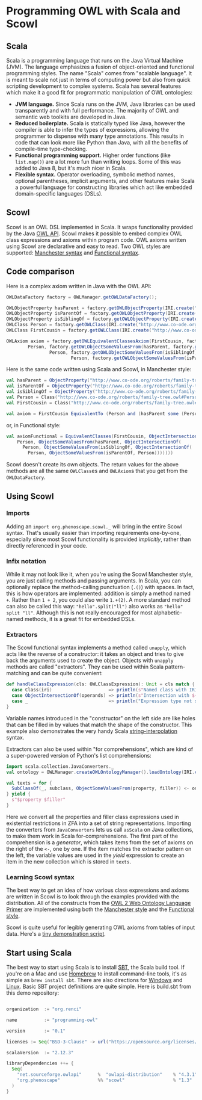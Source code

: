 # Programming OWL with Scala and Scowl

## Scala
Scala is a programming language that runs on the Java Virtual Machine (JVM). The language emphasizes a fusion of object-oriented and functional programming styles. The name "Scala" comes from "scalable language". It is meant to scale not just in terms of computing power but also from quick scripting development to complex systems. Scala has several features which make it a good fit for programmatic manipulation of OWL ontologies:

- **JVM language.** Since Scala runs on the JVM, Java libraries can be used transparently and with full performance. The majority of OWL and semantic web toolkits are developed in Java.
- **Reduced boilerplate.** Scala is statically typed like Java, however the compiler is able to infer the types of expressions, allowing the programmer to dispense with many type annotations. This results in code that can look more like Python than Java, with all the benefits of compile-time type-checking.
- **Functional programming support.** Higher order functions (like `list.map()`) are a lot more fun than writing loops. Some of this was added to Java 8, but it's much nicer in Scala.
- **Flexible syntax.** Operator overloading, symbolic method names, optional parentheses, implicit arguments, and other features make Scala a powerful language for constructing libraries which act like embedded domain-specific languages (DSLs).

## Scowl
Scowl is an OWL DSL implemented in Scala. It wraps functionality provided by the Java [OWL API](http://owlapi.sourceforge.net). Scowl makes it possible to embed complex OWL class expressions and axioms within program code. OWL axioms written using Scowl are declarative and easy to read. Two OWL styles are supported: [Manchester syntax](https://www.w3.org/TR/owl2-manchester-syntax/) and [Functional syntax](https://www.w3.org/TR/owl2-syntax/).

## Code comparison
Here is a complex axiom written in Java with the OWL API:

```java
OWLDataFactory factory = OWLManager.getOWLDataFactory();

OWLObjectProperty hasParent = factory.getOWLObjectProperty(IRI.create("http://www.co-ode.org/roberts/family-tree.owl#hasParent"));
OWLObjectProperty isParentOf = factory.getOWLObjectProperty(IRI.create("http://www.co-ode.org/roberts/family-tree.owl#isParentOf"));
OWLObjectProperty isSiblingOf = factory.getOWLObjectProperty(IRI.create("http://www.co-ode.org/roberts/family-tree.owl#isSiblingOf"));
OWLClass Person = factory.getOWLClass(IRI.create("http://www.co-ode.org/roberts/family-tree.owl#Person"));
OWLClass FirstCousin = factory.getOWLClass(IRI.create("http://www.co-ode.org/roberts/family-tree.owl#FirstCousin"));

OWLAxiom axiom = factory.getOWLEquivalentClassesAxiom(FirstCousin, factory.getOWLObjectIntersectionOf(
        Person, factory.getOWLObjectSomeValuesFrom(hasParent, factory.getOWLObjectIntersectionOf(
                Person, factory.getOWLObjectSomeValuesFrom(isSiblingOf, factory.getOWLObjectIntersectionOf(
                        Person, factory.getOWLObjectSomeValuesFrom(isParentOf, Person)))))));
```

Here is the same code written using Scala and Scowl, in Manchester style:

```scala
val hasParent = ObjectProperty("http://www.co-ode.org/roberts/family-tree.owl#hasParent")
val isParentOf = ObjectProperty("http://www.co-ode.org/roberts/family-tree.owl#isParentOf")
val isSiblingOf = ObjectProperty("http://www.co-ode.org/roberts/family-tree.owl#isSiblingOf")
val Person = Class("http://www.co-ode.org/roberts/family-tree.owl#Person")
val FirstCousin = Class("http://www.co-ode.org/roberts/family-tree.owl#FirstCousin")

val axiom = FirstCousin EquivalentTo (Person and (hasParent some (Person and (isSiblingOf some (Person and (isParentOf some Person))))))
```
or, in Functional style:

```scala
val axiomFunctional = EquivalentClasses(FirstCousin, ObjectIntersectionOf(
    Person, ObjectSomeValuesFrom(hasParent, ObjectIntersectionOf(
      Person, ObjectSomeValuesFrom(isSiblingOf, ObjectIntersectionOf(
        Person, ObjectSomeValuesFrom(isParentOf, Person)))))))
```

Scowl doesn't create its own objects. The return values for the above methods are all the same `OWLClass`es and `OWLAxiom`s that you get from the `OWLDataFactory`.

## Using Scowl
### Imports
Adding an `import org.phenoscape.scowl._` will bring in the entire Scowl syntax. That's usually easier than importing requirements one-by-one, especially since most Scowl functionality is provided *implicitly*, rather than directly referenced in your code.

### Infix notation
While it may not look like it, when you're using the Scowl Manchester style, you are just calling methods and passing arguments. In Scala, you can optionally replace the method-calling punctuation (`.()`) with spaces. In fact, this is how operators are implemented: addition is simply a method named `+`. Rather than `1 + 2`, you could also write `1.+(2)`. A more standard method can also be called this way: `"hello".split("ll")` also works as `"hello" split "ll"`. Although this is not really encouraged for most alphabetic-named methods, it is a great fit for embedded DSLs.

### Extractors
The Scowl functional syntax implements a method called `unapply`, which acts like the reverse of a constructor: it takes an object and tries to give back the arguments used to create the object. Objects with `unapply` methods are called "extractors". They can be used within Scala pattern-matching and can be quite convenient:

```scala
def handleClassExpression(cls: OWLClassExpression): Unit = cls match {
  case Class(iri)                     => println(s"Named class with IRI $iri")
  case ObjectIntersectionOf(operands) => println(s"Intersection with ${operands.size} operands")
  case _                              => println("Expression type not supported")
}
```

Variable names introduced in the "constructor" on the left side are like holes that can be filled in by values that match the shape of the constructor. This example also demonstrates the very handy Scala [string-interpolation](http://docs.scala-lang.org/overviews/core/string-interpolation.html) syntax.

Extractors can also be used within "for comprehensions", which are kind of a super-powered version of Python's list comprehensions:

```scala
import scala.collection.JavaConverters._
val ontology = OWLManager.createOWLOntologyManager().loadOntology(IRI.create("http://purl.obolibrary.org/obo/zfa.owl"))

val texts = for {
  SubClassOf(_, subclass, ObjectSomeValuesFrom(property, filler)) <- ontology.getAxioms().asScala
} yield {
  s"$property $filler"
}
```

Here we convert all the properties and filler class expressions used in existential restrictions in ZFA into a set of string representations. Importing the converters from `JavaConverters` lets us call `asScala` on Java collections, to make them work in Scala for-comprehensions. The first part of the comprehension is a *generator*, which takes items from the set of axioms on the right of the `<-`, one by one. If the item matches the extractor pattern on the left, the variable values are used in the *yield* expression to create an item in the new collection which is stored in `texts`.

### Learning Scowl syntax
The best way to get an idea of how various class expressions and axioms are written in Scowl is to look through the examples provided with the distribution. All of the constructs from the [OWL 2 Web Ontology Language Primer](https://www.w3.org/TR/owl2-primer/) are implemented using both the [Manchester style](https://github.com/phenoscape/scowl/blob/master/src/main/scala/org/phenoscape/scowl/example/OWL2PrimerManchester.scala) and the [Functional style](https://github.com/phenoscape/scowl/blob/master/src/main/scala/org/phenoscape/scowl/example/OWL2PrimerFunctional.scala).

Scowl is quite useful for legibly generating OWL axioms from tables of input data. Here's a [tiny demonstration script](https://github.com/balhoff/programming-owl/blob/master/src/main/scala/org/renci/owl/ConvertTableToOWL.scala).

## Start using Scala
The best way to start using Scala is to install [SBT](http://www.scala-sbt.org), the Scala build tool. If you're on a Mac and use [Homebrew](https://brew.sh) to install command-line tools, it's as simple as `brew install sbt`. There are also directions for [Windows](http://www.scala-sbt.org/1.x/docs/Installing-sbt-on-Windows.html) and [Linux](http://www.scala-sbt.org/1.x/docs/Installing-sbt-on-Linux.html). Basic SBT project definitions are quite simple. Here is build.sbt from this demo repository:

```scala

organization  := "org.renci"

name          := "programming-owl"

version       := "0.1"

licenses := Seq("BSD-3-Clause" -> url("https://opensource.org/licenses/BSD-3-Clause")) //CC-ZERO

scalaVersion  := "2.12.3"

libraryDependencies ++= {
  Seq(
    "net.sourceforge.owlapi"      %  "owlapi-distribution"    % "4.3.1",
    "org.phenoscape"              %% "scowl"                  % "1.3"
  )
}
```
